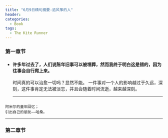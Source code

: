 ```yaml
---
title: "6月9日精句摘要-追风筝的人"
header:
categories:
  - Book
tags:
  - The Kite Runner
---
```


### 第一章节

* #### 许多年过去了，人们说陈年旧事可以被埋葬，然而我终于明白这是错的，因为往事会自行爬上来。

    时间真的可以治愈一切吗？显然不能。
    一件事对一个人的影响越过于久远，深刻，这件事肯定无法被淡忘，并且会随着时间流逝，越来越深刻。

    -- --

###
    阿米尔的童年回忆；
    引出自己的朋友——哈桑。

-- --

### 第二章节